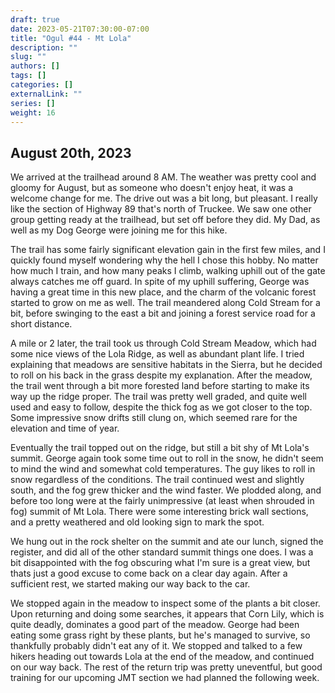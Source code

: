 ```yaml
---
draft: true
date: 2023-05-21T07:30:00-07:00
title: "Ogul #44 - Mt Lola"
description: ""
slug: ""
authors: []
tags: []
categories: []
externalLink: ""
series: []
weight: 16
---
```

## August 20th, 2023

We arrived at the trailhead around 8 AM. The weather was pretty cool and gloomy for August, but as someone who doesn't enjoy heat, it was a welcome change for me. The drive out was a bit long, but pleasant. I really like the section of Highway 89 that's north of Truckee. We saw one other group getting ready at the trailhead, but set off before they did. My Dad, as well as my Dog George were joining me for this hike. 

The trail has some fairly significant elevation gain in the first few miles, and I quickly found myself wondering why the hell I chose this hobby. No matter how much I train, and how many peaks I climb, walking uphill out of the gate always catches me off guard. In spite of my uphill suffering, George was having a great time in this new place, and the charm of the volcanic forest started to grow on me as well. The trail meandered along Cold Stream for a bit, before swinging to the east a bit and joining a forest service road for a short distance. 

A mile or 2 later, the trail took us through Cold Stream Meadow, which had some nice views of the Lola Ridge, as well as abundant plant life. I tried explaining that meadows are sensitive habitats in the Sierra, but he decided to roll on his back in the grass despite my explanation. After the meadow, the trail went through a bit more forested land before starting to make its way up the ridge proper. The trail was pretty well graded, and quite well used and easy to follow, despite the thick fog as we got closer to the top. Some impressive snow drifts still clung on, which seemed rare for the elevation and time of year.

Eventually the trail topped out on the ridge, but still a bit shy of Mt Lola's summit. George again took some time out to roll in the snow, he didn't seem to mind the wind and somewhat cold temperatures. The guy likes to roll in snow regardless of the conditions. The trail continued west and slightly south, and the fog grew thicker and the wind faster. We plodded along, and before too long were at the fairly unimpressive (at least when shrouded in fog) summit of Mt Lola. There were some interesting brick wall sections, and a pretty weathered and old looking sign to mark the spot. 

We hung out in the rock shelter on the summit and ate our lunch, signed the register, and did all of the other standard summit things one does. I was a bit disappointed with the fog obscuring what I'm sure is a great view, but thats just a good excuse to come back on a clear day again. After a sufficient rest, we started making our way back to the car.

We stopped again in the meadow to inspect some of the plants a bit closer. Upon returning and doing some searches, it appears that Corn Lily, which is quite deadly, dominates a good part of the meadow. George had been eating some grass right by these plants, but he's managed to survive, so thankfully probably didn't eat any of it. We stopped and talked to a few hikers heading out towards Lola at the end of the meadow, and continued on our way back. The rest of the return trip was pretty uneventful, but good training for our upcoming JMT section we had planned the following week.